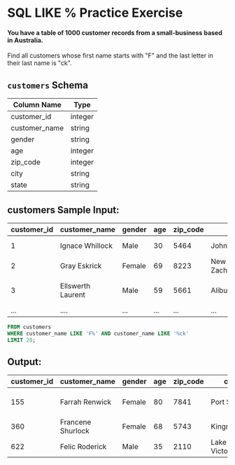# SQL LIKE % Practice Exercise

#### You have a table of 1000 customer records from a small-business based in Australia.

Find all customers whose first name starts with "F" and the last letter in their last name is "ck".

## `customers` Schema

| Column Name    | Type    |
|----------------|---------|
| customer_id    | integer |
| customer_name  | string  |
| gender         | string  |
| age            | integer |
| zip_code       | integer |
| city           | string  |
| state          | string  |

## customers Sample Input:


| customer_id | customer_name    | gender | age | zip_code | city              | state                           |
|-------------|------------------|--------|-----|----------|-------------------|---------------------------------|
| 1           | Ignace Whillock  | Male   | 30  | 5464     | Johnstonhaven     | Northern Territory             |
| 2           | Gray Eskrick     | Female | 69  | 8223     | New Zacharyfort   | South Australia                |
| 3           | Ellswerth Laurent| Male   | 59  | 5661     | Aliburgh          | Australian Capital Territory   |
| ...         | ....             | ...    | ... | ...      | ...               | ...                             |
``` sql SELECT * 
FROM customers
WHERE customer_name LIKE 'F%' AND customer_name LIKE '%ck'
LIMIT 20;
```

## Output:

| customer_id | customer_name         | gender | age | zip_code | city               | state             |
|-------------|-----------------------|--------|-----|----------|--------------------|-------------------|
| 155         | Farrah Renwick        | Female | 80  | 7841     | Port Sophia        | New South Wales   |
| 360         | Francene Shurlock     | Female | 68  | 5743     | Kingmouth          | Northern Territory|
| 622         | Felic Roderick        | Male   | 35  | 2110     | Lake Victoriaside  | Victoria          |
